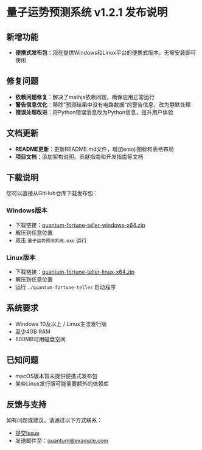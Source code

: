 # 量子运势预测系统 v1.2.1 发布说明

## 新增功能
- **便携式发布包**：现在提供Windows和Linux平台的便携式版本，无需安装即可使用

## 修复问题
- **依赖问题修复**：解决了mathjs依赖问题，确保应用正常运行
- **警告信息优化**：移除"预测结果中没有电路数据"的警告信息，改为静默处理
- **错误处理改进**：将Python错误消息改为Python信息，提升用户体验

## 文档更新
- **README更新**：更新README.md文件，增加emoji图标和表格布局
- **项目文档**：添加架构说明、贡献指南和开发指南等文档

## 下载说明

您可以直接从GitHub仓库下载发布包：

### Windows版本
- 下载链接：[quantum-fortune-teller-windows-x64.zip](https://github.com/silenson/quantum-fortune-teller/raw/master/release/quantum-fortune-teller-windows-x64.zip)
- 解压到任意位置
- 双击 `量子运势预测系统.exe` 运行

### Linux版本
- 下载链接：[quantum-fortune-teller-linux-x64.zip](https://github.com/silenson/quantum-fortune-teller/raw/master/release/quantum-fortune-teller-linux-x64.zip)
- 解压到任意位置
- 运行 `./quantum-fortune-teller` 启动程序

## 系统要求
- Windows 10及以上 / Linux主流发行版
- 至少4GB RAM
- 500MB可用磁盘空间

## 已知问题
- macOS版本暂未提供便携式发布包
- 某些Linux发行版可能需要额外的依赖库

## 反馈与支持
如有问题或建议，请通过以下方式联系：
- [提交Issue](https://github.com/silenson/quantum-fortune-teller/issues)
- 发送邮件至：quantum@example.com 